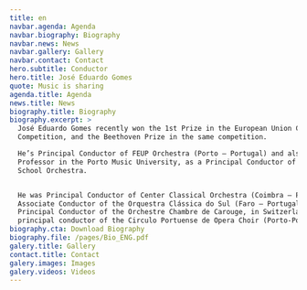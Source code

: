 ```yaml
---
title: en
navbar.agenda: Agenda
navbar.biography: Biography
navbar.news: News
navbar.gallery: Gallery
navbar.contact: Contact
hero.subtitle: Conductor
hero.title: José Eduardo Gomes
quote: Music is sharing
agenda.title: Agenda
news.title: News
biography.title: Biography
biography.excerpt: >
  José Eduardo Gomes recently won the 1st Prize in the European Union Conducting
  Competition, and the Beethoven Prize in the same competition. 

  He’s Principal Conductor of FEUP Orchestra (Porto – Portugal) and also
  Professor in the Porto Music University, as a Principal Conductor of the
  School Orchestra. 


  He was Principal Conductor of Center Classical Orchestra (Coimbra – Portugal),
  Associate Conductor of the Orquestra Clássica do Sul (Faro – Portugal),
  Principal Conductor of the Orchestre Chambre de Carouge, in Switzerland and
  principal conductor of the Circulo Portuense de Opera Choir (Porto-Portugal). 
biography.cta: Download Biography
biography.file: /pages/Bio_ENG.pdf
galery.title: Gallery
contact.title: Contact
galery.images: Images
galery.videos: Videos
---
```











